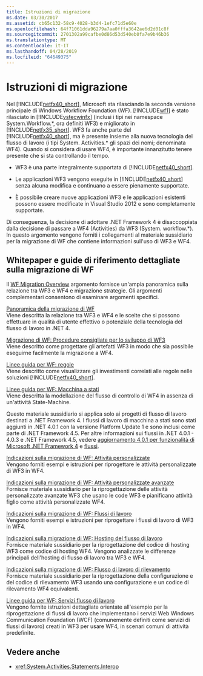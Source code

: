 ```yaml
---
title: Istruzioni di migrazione
ms.date: 03/30/2017
ms.assetid: cb65c132-58c9-4028-b3d4-1efc71d5e60e
ms.openlocfilehash: 64f71061dda96279a7aa0fffa3642ae6d2d01c8f
ms.sourcegitcommit: 2701302a99cafbe0d86d53d540eb0fa7e9b46b36
ms.translationtype: MT
ms.contentlocale: it-IT
ms.lasthandoff: 04/28/2019
ms.locfileid: "64649375"
---
```

# <a name="migration-guidance"></a>Istruzioni di migrazione
Nel [!INCLUDE[netfx40_short](../../../includes/netfx40-short-md.md)], Microsoft sta rilasciando la seconda versione principale di Windows Workflow Foundation (WF). [!INCLUDE[wf1](../../../includes/wf1-md.md)] è stato rilasciato in [!INCLUDE[vstecwinfx](../../../includes/vstecwinfx-md.md)] (inclusi i tipi nei namespace System.Workflow.*, ora definiti WF3) e migliorato in [!INCLUDE[netfx35_short](../../../includes/netfx35-short-md.md)]. WF3 fa anche parte del [!INCLUDE[netfx40_short](../../../includes/netfx40-short-md.md)], ma è presente insieme alla nuova tecnologia del flusso di lavoro (i tipi System. Activities.\* gli spazi dei nomi; denominata WF4). Quando si considera di usare WF4, è importante innanzitutto tenere presente che si sta controllando il tempo.  
  
- WF3 è una parte integralmente supportata di [!INCLUDE[netfx40_short](../../../includes/netfx40-short-md.md)].  
  
- Le applicazioni WF3 vengono eseguite in [!INCLUDE[netfx40_short](../../../includes/netfx40-short-md.md)] senza alcuna modifica e continuano a essere pienamente supportate.  
  
- È possibile creare nuove applicazioni WF3 e le applicazioni esistenti possono essere modificate in Visual Studio 2012 e sono completamente supportate.  
  
 Di conseguenza, la decisione di adottare .NET Framework 4 è disaccoppiata dalla decisione di passare a WF4 (Activities) da WF3 (System. workflow.\*). In questo argomento vengono forniti i collegamenti al materiale sussidiario per la migrazione di WF che contiene informazioni sull'uso di WF3 e WF4.  
  
## <a name="wf-migration-whitepapers-and-cookbooks"></a>Whitepaper e guide di riferimento dettagliate sulla migrazione di WF  
 Il [WF Migration Overview](https://go.microsoft.com/fwlink/?LinkId=153873) argomento fornisce un'ampia panoramica sulla relazione tra WF3 e WF4 e migrazione strategie. Gli argomenti complementari consentono di esaminare argomenti specifici.  
  
 [Panoramica della migrazione di WF](https://go.microsoft.com/fwlink/?LinkId=153873)  
 Viene descritta la relazione tra WF3 e WF4 e le scelte che si possono effettuare in qualità di utente effettivo o potenziale della tecnologia del flusso di lavoro in .NET 4.  
  
 [Migrazione di WF: Procedure consigliate per lo sviluppo di WF3](https://go.microsoft.com/fwlink/?LinkId=153852)  
 Viene descritto come progettare gli artefatti WF3 in modo che sia possibile eseguirne facilmente la migrazione a WF4.  
  
 [Linee guida per WF: regole](https://go.microsoft.com/fwlink/?LinkId=153854)  
 Viene descritto come visualizzare gli investimenti correlati alle regole nelle soluzioni [!INCLUDE[netfx40_short](../../../includes/netfx40-short-md.md)].  
  
 [Linee guida per WF: Macchina a stati](https://go.microsoft.com/fwlink/?LinkId=153855)  
 Viene descritta la modellazione del flusso di controllo di WF4 in assenza di un'attività State-Machine.  
  
 Questo materiale sussidiario si applica solo ai progetti di flusso di lavoro destinati a .NET Framework 4. I flussi di lavoro di macchina a stati sono stati aggiunti in .NET 4.0.1 con la versione Platform Update 1 e sono inclusi come parte di .NET Framework 4.5. Per altre informazioni sui flussi in .NET 4.0.1 - 4.0.3 e .NET Framework 4.5, vedere [aggiornamento 4.0.1 per funzionalità di Microsoft .NET Framework 4](https://docs.microsoft.com/previous-versions/dotnet/netframework-4.0/hh290669(v=vs.100)) e [flussi](state-machine-workflows.md).  
  
 [Indicazioni sulla migrazione di WF: Attività personalizzate](https://go.microsoft.com/fwlink/?LinkId=153856)  
 Vengono forniti esempi e istruzioni per riprogettare le attività personalizzate di WF3 in WF4.  
  
 [Indicazioni sulla migrazione di WF: Attività personalizzate avanzate](https://go.microsoft.com/fwlink/?LinkId=275560)  
 Fornisce materiale sussidiario per la riprogettazione delle attività personalizzate avanzate WF3 che usano le code WF3 e pianificano attività figlio come attività personalizzate WF4.  
  
 [Indicazioni sulla migrazione di WF: Flussi di lavoro](https://go.microsoft.com/fwlink/?LinkId=153858)  
 Vengono forniti esempi e istruzioni per riprogettare i flussi di lavoro di WF3 in WF4.  
  
 [Indicazioni sulla migrazione di WF: Hosting del flusso di lavoro](https://go.microsoft.com/fwlink/?LinkId=275561)  
 Fornisce materiale sussidiario per la riprogettazione del codice di hosting WF3 come codice di hosting WF4. Vengono analizzate le differenze principali dell'hosting di flusso di lavoro tra WF3 e WF4.  
  
 [Indicazioni sulla migrazione di WF: Flusso di lavoro di rilevamento](https://go.microsoft.com/fwlink/?LinkId=275562)  
 Fornisce materiale sussidiario per la riprogettazione della configurazione e del codice di rilevamento WF3 usando una configurazione e un codice di rilevamento WF4 equivalenti.  
  
 [Linee guida per WF: Servizi flusso di lavoro](https://go.microsoft.com/fwlink/?LinkId=275564)  
 Vengono fornite istruzioni dettagliate orientate all'esempio per la riprogettazione di flussi di lavoro che implementano i servizi Web Windows Communication Foundation (WCF) (comunemente definiti come servizi di flussi di lavoro) creati in WF3 per usare WF4, in scenari comuni di attività predefinite.  
  
## <a name="see-also"></a>Vedere anche

- <xref:System.Activities.Statements.Interop>
